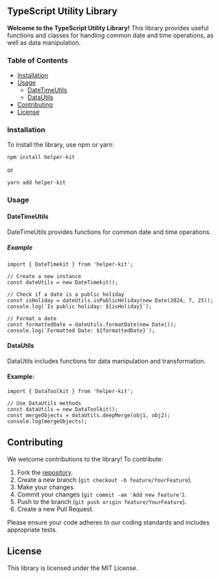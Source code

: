 ## TypeScript Utility Library

**Welcome to the TypeScript Utility Library!** This library provides useful functions and classes for handling common date and time operations, as well as data manipulation.

### Table of Contents

* [Installation](#installation)
* [Usage](#usage)
  * [DateTimeUtils](#datetimeutils)
  * [DataUtils](#datautils)
* [Contributing](#contributing)
* [License](#license)

### Installation

To install the library, use npm or yarn:

```
npm install helper-kit
```
or
```
yarn add helper-kit
```

### Usage
#### DateTimeUtils
DateTimeUtils provides functions for common date and time operations.

##### Example
```
import { DateTimekit } from 'helper-kit';

// Create a new instance
const dateUtils = new DateTimekit();

// Check if a date is a public holiday
const isHoliday = dateUtils.isPublicHoliday(new Date(2024, 7, 25));
console.log(`Is public holiday: ${isHoliday}`);

// Format a date
const formattedDate = dateUtils.formatDate(new Date());
console.log(`Formatted Date: ${formattedDate}`);

```

#### DataUtils
DataUtils includes functions for data manipulation and transformation.

#### Example:
```
import { DataToolkit } from 'helper-kit';

// Use DataUtils methods
const dataUtils = new DataToolkit();
const mergeObjects = dataUtils.deepMerge(obj1, obj2);
console.log(mergeObjects);
```
## Contributing

We welcome contributions to the library! To contribute:

1. Fork the [repository](https://github.com/TARasti/HelperKit).
2. Create a new branch (`git checkout -b feature/YourFeature`).
3. Make your changes.
4. Commit your changes (`git commit -am 'Add new feature'`).
5. Push to the branch (`git push origin feature/YourFeature`).
6. Create a new Pull Request.

Please ensure your code adheres to our coding standards and includes appropriate tests.

## License

This library is licensed under the MIT License.
